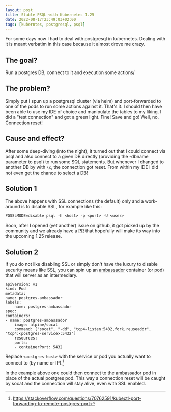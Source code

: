 ```yaml
---
layout: post
title: Stable PSQL with Kubernetes 1.25
date: 2022-08-17T23:49:03+02:00
tags: [kuberntes, postgresql, psql]
---
```


For some days now I had to deal with postgresql in kubernetes. Dealing with it is meant verbatim in this case because it almost drove me crazy.

## The goal?

Run a postgres DB, connect to it and execution some actions/

## The problem?

Simply put I spun up a postgresql cluster (via helm) and port-forwarded to one of the pods to run some actions against it. That's it. I should then have been able to use my IDE of choice and manipulate the tables to my liking. I did a "test connection" and got a green light. Fine! Save and go! Well, no. Connection reset!

## Cause and effect?

After some deep-diving (into the night), it turned out that I could connect via psql and also connect to a given DB directly (providing the -dbname parameter to psql) to run some SQL statements. But whenever I changed to another DB by with `\c`, the connection got reset. From within my IDE I did not even get the chance to select a DB!

## Solution 1

The above happens with SSL connections (the default) only and a work-around is to disable SSL, for example like this:
    
    PGSSLMODE=disable psql -h <host> -p <port> -U <user>

Soon, after I opened (yet another) issue on github, it got picked up by the community and we already have a [PR](https://github.com/kubernetes/kubernetes/pull/111860) that hopefully will make its way into the upcoming 1.25 release.

## Solution 2

If you do not like disabling SSL or simply don't have the luxury to disable security means like SSL, you can spin up an [ambassador](https://www.weave.works/blog/kubernetes-patterns-the-ambassador-pattern) container (or pod) that will server as an intermediary.

    apiVersion: v1
    kind: Pod
    metadata:
    name: postgres-ambassador
    labels:
        name: postgres-ambassador
    spec:
    containers:
    - name: postgres-ambassador
        image: alpine/socat
        command: ["socat", "-dd", "tcp4-listen:5432,fork,reuseaddr", "tcp4:<postgres-service>:5432"]
        resources:
        ports:
        - containerPort: 5432

Replace `<postgres-host>` with the service or pod you actually want to connect to (by name or IP).[^1]

In the example above one could then connect to the ambassador pod in place of the actual postgres pod. This way a connection reset will be caught by socat and the connection will stay alive, even with SSL enabled.


[^1]: https://stackoverflow.com/questions/70762591/kubectl-port-forwarding-to-remote-postgres-port

